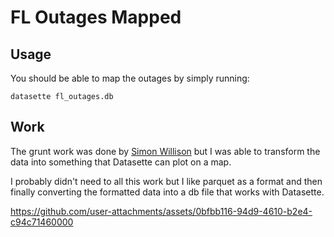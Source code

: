 # FL Outages Mapped

## Usage

You should be able to map the outages by simply running:

```
datasette fl_outages.db
```

## Work

The grunt work was done by [Simon Willison](https://github.com/simonw/scrape-florida-outages) but I was able to transform the 
data into something that Datasette can plot on a map.

I probably didn't need to all this work but I like parquet as a format and
then finally converting the formatted data into a db file that works with Datasette.



https://github.com/user-attachments/assets/0bfbb116-94d9-4610-b2e4-c94c71460000

